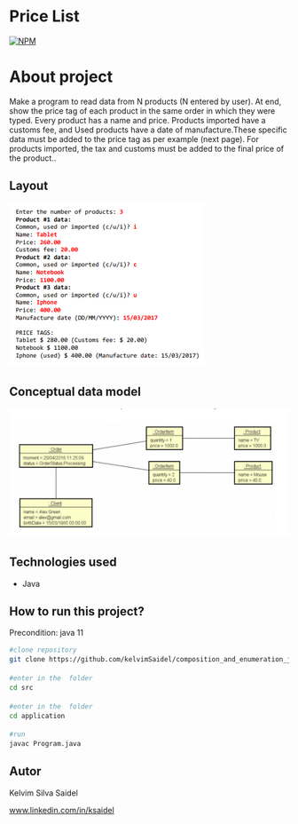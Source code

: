 # Price List

[![NPM](https://img.shields.io/npm/l/react)](https://github.com/kelvimSaidel/composition_and_enumeration_java/blob/master/LICENSE)


# About project

Make a program to read data from N products (N entered by user). At end, show the price tag of each product in the same order in which they were typed.
Every product has a name and price. Products imported have a customs fee, and Used products have a date of manufacture.These specific data must be
added to the price tag as per example (next page). For products imported, the tax and customs must be added to the final price of the product..

## Layout

![INTERFACE](https://github.com/kelvimSaidel/polymorphism_inheritance/blob/9bd701499b58bc443371ed816684e18f8bcc7667/src/assets/polymorphism_inheritance.PNG)


## Conceptual data model

![CONCEPTUAL_DATA_MODEL](https://github.com/kelvimSaidel/composition_and_enumeration_java/blob/master/src/assets/assets.CompositionImage2.PNG)

## Technologies used

- Java

## How to run this project?

Precondition: java 11

```bash
#clone repository
git clone https://github.com/kelvimSaidel/composition_and_enumeration_java

#enter in the  folder
cd src

#enter in the  folder
cd application

#run
javac Program.java
```

## Autor

Kelvim Silva Saidel

www.linkedin.com/in/ksaidel


